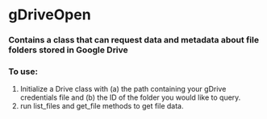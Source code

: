 # gDriveOpen

### Contains a class that can request data and metadata about file folders stored in Google Drive
### To use: 

1. Initialize a Drive class with (a) the path containing your gDrive credentials file and (b) the ID of the folder you would like to query.
2. run list_files and get_file methods to get file data.

